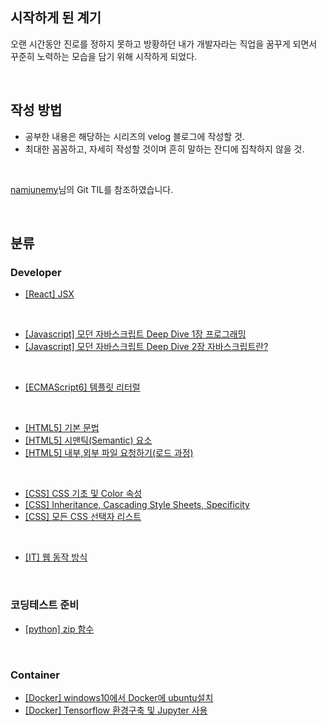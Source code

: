 ## 시작하게 된 계기 
오랜 시간동안 진로를 정하지 못하고 방황하던 내가 개발자라는 직업을 꿈꾸게 되면서 꾸준히 노력하는 모습을 담기 위해 시작하게 되었다.

<br>

## 작성 방법
* 공부한 내용은 해당하는 시리즈의 velog 블로그에 작성할 것.
* 최대한 꼼꼼하고, 자세히 작성할 것이며 흔히 말하는 잔디에 집착하지 않을 것.


<br>

[namjunemy](https://github.com/namjunemy/TIL)님의 Git TIL를 참조하였습니다.

<br>

## 분류
### Developer
* [[React] JSX](https://velog.io/@neo5188/React-JSX)

<br>

* [[Javascript] 모던 자바스크립트 Deep Dive 1장 프로그래밍](https://velog.io/@neo5188/%EB%AA%A8%EB%8D%98-%EC%9E%90%EB%B0%94%EC%8A%A4%ED%81%AC%EB%A6%BD%ED%8A%B8-Deep-Dive-1%EC%9E%A5-%ED%94%84%EB%A1%9C%EA%B7%B8%EB%9E%98%EB%B0%8D)
* [[Javascript] 모던 자바스크립트 Deep Dive 2장 자바스크립트란?](https://velog.io/@neo5188/%EB%AA%A8%EB%8D%98-%EC%9E%90%EB%B0%94%EC%8A%A4%ED%81%AC%EB%A6%BD%ED%8A%B8-Deep-Dive-2%EC%9E%A5-%EC%9E%90%EB%B0%94%EC%8A%A4%ED%81%AC%EB%A6%BD%ED%8A%B8%EB%9E%80)

<br>

* [[ECMAScript6] 템플릿 리터럴](https://velog.io/@neo5188/ECMAScript6-%ED%85%9C%ED%94%8C%EB%A6%BF-%EB%A6%AC%ED%84%B0%EB%9F%B4)

<br>

* [[HTML5] 기본 문법](https://velog.io/@neo5188/HTML5-%EA%B8%B0%EB%B3%B8-%EB%AC%B8%EB%B2%95)
* [[HTML5] 시맨틱(Semantic) 요소](https://velog.io/@neo5188/HTML5-%EC%8B%9C%EB%A7%A8%ED%8B%B1Semantic-%EC%9A%94%EC%86%8C)
* [[HTML5] 내부,외부 파일 요청하기(로드 과정)](https://velog.io/@neo5188/HTML-%EB%82%B4%EB%B6%80%EC%99%B8%EB%B6%80-%ED%8C%8C%EC%9D%BC-%EC%9A%94%EC%B2%AD%ED%95%98%EA%B8%B0%EB%A1%9C%EB%93%9C-%EA%B3%BC%EC%A0%95)

<br>

* [[CSS] CSS 기초 및 Color 속성](https://velog.io/@neo5188/CSS-CSS-%EA%B8%B0%EC%B4%88-%EB%B0%8F-Color-%EC%86%8D%EC%84%B1)
* [[CSS] Inheritance, Cascading Style Sheets, Specificity](https://velog.io/@neo5188/CSSHTML5-Inheritance-Cascading-Style-Sheets-Specificity)
* [[CSS] 모든 CSS 선택자 리스트](https://velog.io/@neo5188/CSS-%EB%AA%A8%EB%93%A0-CSS-%EC%84%A0%ED%83%9D%EC%9E%90-%EB%A6%AC%EC%8A%A4%ED%8A%B8)


<br>

* [[IT] 웹 동작 방식](https://velog.io/@neo5188/IT-%EC%9B%B9-%EB%8F%99%EC%9E%91-%EB%B0%A9%EC%8B%9D)

<br>

### 코딩테스트 준비
* [[python] zip 함수](https://velog.io/@neo5188/python-zip-%ED%95%A8%EC%88%98)

<br>

### Container
* [[Docker] windows10에서 Docker에 ubuntu설치](https://velog.io/@neo5188/Docker-windows10%EC%97%90%EC%84%9C-Docker%EC%97%90-ubuntu%EC%84%A4%EC%B9%98)
* [[Docker] Tensorflow 환경구축 및 Jupyter 사용](https://velog.io/@neo5188/Docker-Tensorflow-%ED%99%98%EA%B2%BD%EA%B5%AC%EC%B6%95-%EB%B0%8F-Jupyter-%EC%82%AC%EC%9A%A9)

<br>


